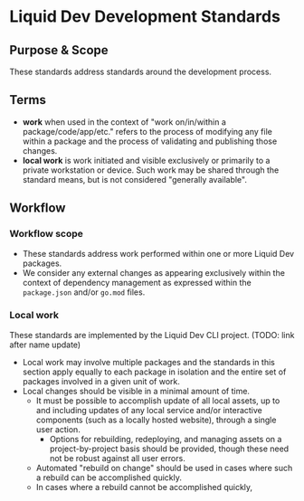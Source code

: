 # Liquid Dev Development Standards

## Purpose & Scope

These standards address standards around the development process.

## Terms

* **work** when used in the context of "work on/in/within a package/code/app/etc." refers to the process of modifying any file within a package and the process of validating and publishing those changes.
* **local work** is work initiated and visible exclusively or primarily to a private workstation or device. Such work may be shared through the standard means, but is not considered "generally available".

## Workflow

### Workflow scope

* These standards address work performed within one or more Liquid Dev packages.
* We consider any external changes as appearing exclusively within the context of dependency management as expressed within the `package.json` and/or `go.mod` files.

### Local work

These standards are implemented by the Liquid Dev CLI project. (TODO: link after name update)

* Local work may involve multiple packages and the standards in this section apply equally to each package in isolation and the entire set of packages involved in a given unit of work.
* Local changes should be visible in a minimal amount of time.
  * It must be possible to accomplish update of all local assets, up to and including updates of any local service and/or interactive components (such as a locally hosted website), through a single user action.
    * Options for rebuilding, redeploying, and managing assets on a project-by-project basis should be provided, though these need not be robust against all user errors.
  * Automated "rebuild on change" should be used in cases where such a rebuild can be accomplished quickly.
  * In cases where a rebuild cannot be accomplished quickly,
